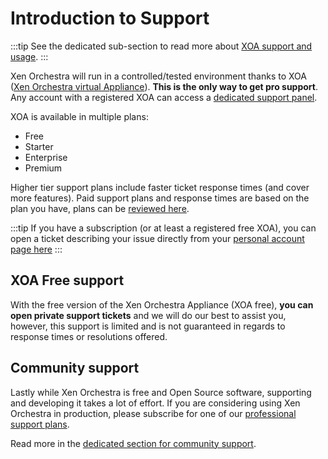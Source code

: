 # Introduction to Support

:::tip
See the dedicated sub-section to read more about [XOA support and usage](xoa.md).
:::

Xen Orchestra will run in a controlled/tested environment thanks to XOA ([Xen Orchestra virtual Appliance](https://vates.tech/deploy/)). **This is the only way to get pro support**. Any account with a registered XOA can access a [dedicated support panel](https://xen-orchestra.com/#!/member/support).

XOA is available in multiple plans:

- Free
- Starter
- Enterprise
- Premium

Higher tier support plans include faster ticket response times (and cover more features). Paid support plans and response times are based on the plan you have, plans can be [reviewed here](https://xen-orchestra.com/#!/xo-pricing).

:::tip
If you have a subscription (or at least a registered free XOA), you can open a ticket describing your issue directly from your [personal account page here](https://xen-orchestra.com/#!/member/support)
:::

## XOA Free support

With the free version of the Xen Orchestra Appliance (XOA free), **you can open private support tickets** and we will do our best to assist you, however, this support is limited and is not guaranteed in regards to response times or resolutions offered.

## Community support

Lastly while Xen Orchestra is free and Open Source software, supporting and developing it takes a lot of effort. If you are considering using Xen Orchestra in production, please subscribe for one of our [professional support plans](https://xen-orchestra.com/#!/xo-pricing).

Read more in the [dedicated section for community support](community.md).
